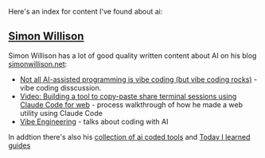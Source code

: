 Here's an index for content I've found about ai:

## [Simon Willison](https://simonwillison.net/)

Simon Willison has a lot of good quality written content about AI on his blog [simonwillison.net](https://simonwillison.net/):
- [Not all AI-assisted programming is vibe coding (but vibe coding rocks)](https://simonwillison.net/2025/Mar/19/vibe-coding/) - vibe coding disscussion.
- [Video: Building a tool to copy-paste share terminal sessions using Claude Code for web](https://simonwillison.net/) - process walkthrough of how he made a web utility using Claude Code
- [Vibe Engineering](https://simonwillison.net/2025/Oct/7/vibe-engineering/) - talks about coding with AI

In addtion there's also his [collection of ai coded tools](https://tools.simonwillison.net/) and [Today I learned guides](https://til.simonwillison.net/github/codespaces-devcontainers)